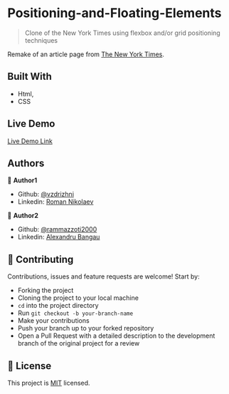 # Positioning-and-Floating-Elements
> Clone of the New York Times using  flexbox and/or grid positioning techniques 



Remake of an article page from [The New York Times](https://rawcdn.githack.com/rammazzoti2000/Positioning-and-Floating-Elements/4e5af8796815b58441148773c40fca19bedbb733/index.html).

## Built With

- Html,
- CSS

## Live Demo

[Live Demo Link](https://rawcdn.githack.com/rammazzoti2000/Positioning-and-Floating-Elements/ff85cea08a74c8301ba5554dff5491135acc2980/index.html)


## Authors

👤 **Author1**

- Github: [@vzdrizhni](https://github.com/vzdrizhni)
- Linkedin: [Roman Nikolaev](https://www.linkedin.com/in/roman-nikolaev-65b639197/)

👤 **Author2**

- Github: [@rammazzoti2000](https://github.com/rammazzoti2000)
- Linkedin: [Alexandru Bangau](https://www.linkedin.com/in/alexandru-bangau/)

## 🤝 Contributing

Contributions, issues and feature requests are welcome! Start by:
* Forking the project
* Cloning the project to your local machine
* `cd` into the project directory
* Run `git checkout -b your-branch-name`
* Make your contributions
* Push your branch up to your forked repository
* Open a Pull Request with a detailed description to the development branch of the original project for a review

## 📝 License

This project is [MIT](https://opensource.org/licenses/MIT) licensed.

